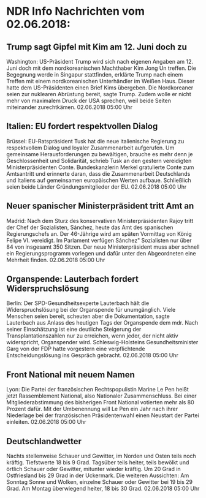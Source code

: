 # NDR Info Nachrichten vom 02.06.2018:


## Trump sagt Gipfel mit Kim am 12. Juni doch zu
Washington: US-Präsident Trump wird sich nach eigenen Angaben am 12. Juni doch mit dem nordkoreanischen Machthaber Kim Jong Un treffen. Die Begegnung werde in Singapur stattfinden, erklärte Trump nach einem Treffen mit einem nordkoreanischen Unterhändler im Weißen Haus. Dieser hatte dem US-Präsidenten einen Brief Kims übergeben. Die Nordkoreaner seien zur nuklearen Abrüstung bereit, sagte Trump. Zudem wolle er nicht mehr von maximalem Druck der USA sprechen, weil beide Seiten miteinander zurechtkämen. 02.06.2018 05:00 Uhr 

## Italien: EU fordert respektvollen Dialog
Brüssel: EU-Ratspräsident Tusk hat die neue italienische Regierung zu respektvollem Dialog und loyaler Zusammenarbeit aufgerufen. Um gemeinsame Herausforderungen zu bewältigen, brauche es mehr denn je Geschlossenheit und Solidarität, schrieb Tusk an den gestern vereidigten Ministerpräsidenten Conte. Bundeskanzlerin Merkel gratulierte Conte zum Amtsantritt und erinnerte daran, dass die Zusammenarbeit Deutschlands und Italiens auf gemeinsamen europäischen Werten aufbaue. Schließlich seien beide Länder Gründungsmitglieder der EU. 02.06.2018 05:00 Uhr 

## Neuer spanischer Ministerpräsident tritt Amt an
Madrid: Nach dem Sturz des konservativen Ministerpräsidenten Rajoy tritt der Chef der Sozialisten, Sánchez, heute das Amt des spanischen Regierungschefs an. Der 46-Jährige wird am späten Vormittag von König Felipe VI. vereidigt. Im Parlament verfügen Sánchez" Sozialisten nur über 84 von insgesamt 350 Sitzen. Der neue Ministerpräsident muss aber schnell ein Regierungsprogramm vorlegen und dafür unter den Abgeordneten eine Mehrheit finden. 02.06.2018 05:00 Uhr 

## Organspende: Lauterbach fordert Widerspruchslösung
Berlin: Der SPD-Gesundheitsexperte Lauterbach hält die Widerspruchslösung bei der Organspende für unumgänglich. Viele Menschen seien bereit, scheuten aber die Dokumentation, sagte Lauterbach aus Anlass des heutigen Tags der Organspende dem mdr. Nach seiner Einschätzung ist eine deutliche Steigerung der Transplantationszahlen nur zu erreichen, wenn jeder, der nicht aktiv widerspricht, Organspender wird. Schleswig-Holsteins Gesundheitsminister Garg von der FDP hatte vorgestern eine verpflichtende Entscheidungslösung ins Gespräch gebracht. 02.06.2018 05:00 Uhr 

## Front National mit neuem Namen
Lyon: 	Die Partei der französischen Rechtspopulistin Marine Le Pen heißt jetzt Rassemblement National, also Nationaler Zusammenschluss. Bei einer Mitgliederabstimmung des bisherigen Front National votierten mehr als 80 Prozent dafür. Mit der Umbenennung will Le Pen ein Jahr nach ihrer Niederlage bei der französischen Präsidentenwahl einen Neustart der Partei einleiten. 02.06.2018 05:00 Uhr 

## Deutschlandwetter
Nachts stellenweise Schauer und Gewitter, im Norden und Osten teils noch kräftig. Tiefstwerte 18 bis 9 Grad. Tagsüber teils heiter, teils bewölkt und örtlich Schauer oder Gewitter, mitunter wieder kräftig. Um 20 Grad in Ostfriesland bis 29 Grad in der Uckermark. Die weiteren Aussichten: Am Sonntag Sonne und Wolken, einzelne Schauer oder Gewitter bei 19 bis 29 Grad. Am Montag überwiegend heiter, 18 bis 30 Grad. 02.06.2018 05:00 Uhr 

